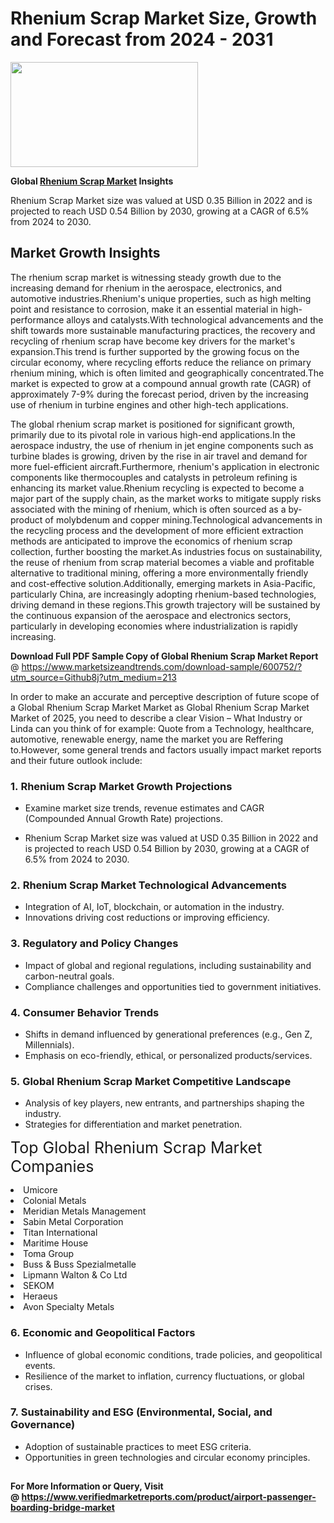<H1>Rhenium Scrap Market Size, Growth and Forecast from 2024 - 2031</H1><img class="aligncenter size-medium wp-image-584254" src="https://thirdeyenews.in/wp-content/uploads/2024/09/Global-Market-Research-300x168.jpeg" alt="" width="300" height="168" /><p><strong>Global&nbsp;<a href="https://www.marketsizeandtrends.com/download-sample/600752/?utm_source=Github8j?utm_medium=213">Rhenium Scrap Market</a> Insights</strong></p><p>Rhenium Scrap Market size was valued at USD 0.35 Billion in 2022 and is projected to reach USD 0.54 Billion by 2030, growing at a CAGR of 6.5% from 2024 to 2030.</p><p><h2>Market Growth Insights</h2> <p>The rhenium scrap market is witnessing steady growth due to the increasing demand for rhenium in the aerospace, electronics, and automotive industries.Rhenium's unique properties, such as high melting point and resistance to corrosion, make it an essential material in high-performance alloys and catalysts.With technological advancements and the shift towards more sustainable manufacturing practices, the recovery and recycling of rhenium scrap have become key drivers for the market's expansion.This trend is further supported by the growing focus on the circular economy, where recycling efforts reduce the reliance on primary rhenium mining, which is often limited and geographically concentrated.The market is expected to grow at a compound annual growth rate (CAGR) of approximately 7-9% during the forecast period, driven by the increasing use of rhenium in turbine engines and other high-tech applications.</p> <p>The global rhenium scrap market is positioned for significant growth, primarily due to its pivotal role in various high-end applications.In the aerospace industry, the use of rhenium in jet engine components such as turbine blades is growing, driven by the rise in air travel and demand for more fuel-efficient aircraft.Furthermore, rhenium's application in electronic components like thermocouples and catalysts in petroleum refining is enhancing its market value.Rhenium recycling is expected to become a major part of the supply chain, as the market works to mitigate supply risks associated with the mining of rhenium, which is often sourced as a by-product of molybdenum and copper mining.Technological advancements in the recycling process and the development of more efficient extraction methods are anticipated to improve the economics of rhenium scrap collection, further boosting the market.As industries focus on sustainability, the reuse of rhenium from scrap material becomes a viable and profitable alternative to traditional mining, offering a more environmentally friendly and cost-effective solution.Additionally, emerging markets in Asia-Pacific, particularly China, are increasingly adopting rhenium-based technologies, driving demand in these regions.This growth trajectory will be sustained by the continuous expansion of the aerospace and electronics sectors, particularly in developing economies where industrialization is rapidly increasing.</p> <p><span class=""><strong>Download Full PDF Sample Copy of Global Rhenium Scrap Market Report</strong> @ <a href="https://www.marketsizeandtrends.com/download-sample/600752/?utm_source=Github8j?utm_medium=213" target="_blank">https://www.marketsizeandtrends.com/download-sample/600752/?utm_source=Github8j?utm_medium=213</a></span></p><p>In order to make an accurate and perceptive description of future scope of a Global&nbsp;Rhenium Scrap Market Market as Global&nbsp;Rhenium Scrap Market Market of 2025, you need to describe a clear Vision &ndash; What Industry or Linda can you think of for example: Quote from a Technology, healthcare, automotive, renewable energy, name the market you are Reffering to.However, some general trends and factors usually impact market reports and their future outlook include:</p><h3>1.&nbsp;<strong>Rhenium Scrap Market Growth Projections</strong></h3><ul><li>Examine market size trends, revenue estimates and CAGR (Compounded Annual Growth Rate) projections.</li><li><p>Rhenium Scrap Market size was valued at USD 0.35 Billion in 2022 and is projected to reach USD 0.54 Billion by 2030, growing at a CAGR of 6.5% from 2024 to 2030.</p></li></ul><h3>2.&nbsp;<strong>Rhenium Scrap Market Technological Advancements</strong></h3><ul><li>Integration of AI, IoT, blockchain, or automation in the industry.</li><li>Innovations driving cost reductions or improving efficiency.</li></ul><h3>3.&nbsp;<strong>Regulatory and Policy Changes</strong></h3><ul><li>Impact of global and regional regulations, including sustainability and carbon-neutral goals.</li><li>Compliance challenges and opportunities tied to government initiatives.</li></ul><h3>4.&nbsp;<strong>Consumer Behavior Trends</strong></h3><ul><li>Shifts in demand influenced by generational preferences (e.g., Gen Z, Millennials).</li><li>Emphasis on eco-friendly, ethical, or personalized products/services.</li></ul><h3>5.&nbsp;<strong>Global Rhenium Scrap Market Competitive Landscape</strong></h3><ul><li>Analysis of key players, new entrants, and partnerships shaping the industry.</li><li>Strategies for differentiation and market penetration.</li></ul><p data-pm-slice="1 1 []"><span style="color: inherit; font-family: inherit; font-size: 25px;">Top Global Rhenium Scrap Market Companies</span></p><div class="" data-test-id=""><p><li>Umicore</li><li> Colonial Metals</li><li> Meridian Metals Management</li><li> Sabin Metal Corporation</li><li> Titan International</li><li> Maritime House</li><li> Toma Group</li><li> Buss & Buss Spezialmetalle</li><li> Lipmann Walton & Co Ltd</li><li> SEKOM</li><li> Heraeus</li><li> Avon Specialty Metals</li></p></div><h3>6.&nbsp;<strong>Economic and Geopolitical Factors</strong></h3><ul><li>Influence of global economic conditions, trade policies, and geopolitical events.</li><li>Resilience of the market to inflation, currency fluctuations, or global crises.</li></ul><h3>7.&nbsp;<strong>Sustainability and ESG (Environmental, Social, and Governance)</strong></h3><ul><li>Adoption of sustainable practices to meet ESG criteria.</li><li>Opportunities in green technologies and circular economy principles.</li></ul><h2><strong style="font-size: 14px;">For More Information or Query, Visit @&nbsp;</strong><a style="background-color: #ffffff; font-size: 14px;" href="https://www.marketsizeandtrends.com/report/rhenium-scrap-market/" target="_blank">https://www.verifiedmarketreports.com/product/airport-passenger-boarding-bridge-market</a></h2>